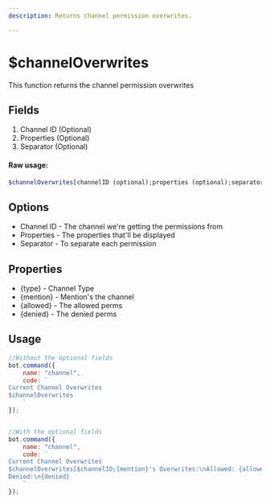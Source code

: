 ```yaml
---
description: Returns channel permission overwrites.

---
```


# $channelOverwrites

This function returns the channel permission overwrites

## Fields

1. Channel ID \(Optional\)
2. Properties \(Optional\)
3. Separator \(Optional\)

#### Raw usage: 
```php
$channelOverwrites[channelID (optional);properties (optional);separator (optional)]
```

## Options

* Channel ID - The channel we're getting the permissions from
* Properties - The properties that'll be displayed 
* Separator - To separate each permission

## Properties 

* {type} - Channel Type
* {mention} - Mention's the channel
* {allowed} - The allowed perms
* {denied} - The denied perms

## Usage

```javascript
//Without the optional fields
bot.command({
    name: "channel",
    code: `
Current Channel Overwrites
$channelOverwrites
    `
});


//With the optional fields
bot.command({
    name: "channel",
    code: `
Current Channel Overwrites
$channelOverwrites[$channelID;{mention}'s Overwrites:\nAllowed: {allowed}\n
Denied:\n{denied}
    `
});
```

